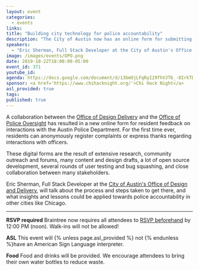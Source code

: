 ```yaml
---
layout: event
categories:
  - events
links:
title: "Building city technology for police accountability"
description: "The City of Austin now has an online form for submitting anonymous feedback on police conduct. Eric Sherman, , Full Stack Developer at the City of Austin's Office of Design and Delivery, will talk about what it took to get there, and what that can mean for police accountability in other cities."
speakers:
  - "Eric Sherman, Full Stack Developer at the City of Austin's Office of Design and Delivery"
image: /images/events/OPO.png
date: 2019-10-22T18:00:00-05:00
event_id: 371
youtube_id:
agenda: https://docs.google.com/document/d/13bmOjLFqRyI29fhVJT6_-8IrkTDsi5Sz4_pZB6z2PyY/edit?usp=sharing
sponsor: <a href='https://www.chihacknight.org/'>Chi Hack Night</a>
asl_provided: true
tags:
published: true
---
```


A collaboration between the [Office of Design Delivery](https://odd.austintexas.io/) and the [Office of Police Oversight](https://alpha.austin.gov/police-oversight/) has resulted in a new online form for resident feedback on interactions with the Austin Police Department. For the first time ever, residents can anonymously register complaints or express thanks regarding interactions with officers.

These digital forms are the result of extensive research, community outreach and forums, many content and design drafts, a lot of open source development, several rounds of user testing and bug squashing, and close collaboration between many stakeholders.

Eric Sherman, Full Stack Developer at the [City of Austin's Office of Design and Delivery](https://odd.austintexas.io/), will talk about the process and steps taken to get there, and what insights and lessons could be applied towards police accountability in other cities like Chicago.

---

**RSVP required** Braintree now requires all attendees to [RSVP beforehand]({{site.rsvp_url}}) by 12:00 PM (noon). Walk-ins will not be allowed!

**ASL** This event will {% unless page.asl_provided %} not {% endunless %}have an American Sign Language interpreter.

**Food** Food and drinks will be provided. We encourage attendees to bring their own water bottles to reduce waste.
